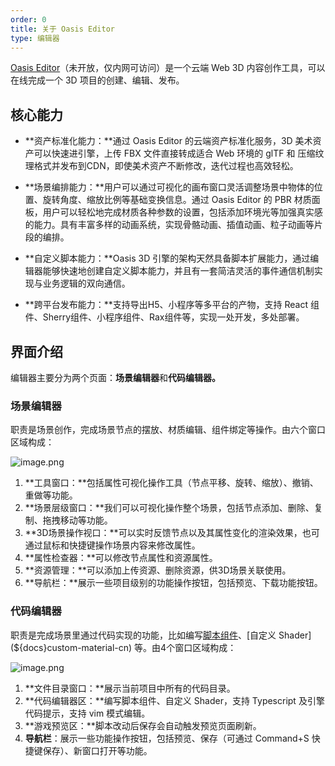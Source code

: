 ```yaml
---
order: 0
title: 关于 Oasis Editor
type: 编辑器
---
```


[Oasis Editor](https://oasis.alipay.com/3d/)（未开放，仅内网可访问）是一个云端 Web 3D 内容创作工具，可以在线完成一个 3D 项目的创建、编辑、发布。

## 核心能力

- **资产标准化能力：**通过 Oasis Editor 的云端资产标准化服务，3D 美术资产可以快速进引擎，上传 FBX 文件直接转成适合 Web 环境的 glTF 和 压缩纹理格式并发布到CDN，即使美术资产不断修改，迭代过程也高效轻松。

- **场景编排能力：**用户可以通过可视化的画布窗口灵活调整场景中物体的位置、旋转角度、缩放比例等基础变换信息。通过 Oasis Editor 的 PBR 材质面板，用户可以轻松地完成材质各种参数的设置，包括添加环境光等加强真实感的能力。具有丰富多样的动画系统，实现骨骼动画、插值动画、粒子动画等片段的编排。

- **自定义脚本能力：**Oasis 3D 引擎的架构天然具备脚本扩展能力，通过编辑器能够快速地创建自定义脚本能力，并且有一套简洁灵活的事件通信机制实现与业务逻辑的双向通信。

- **跨平台发布能力：**支持导出H5、小程序等多平台的产物，支持 React 组件、Sherry组件、小程序组件、Rax组件等，实现一处开发，多处部署。

## 界面介绍

编辑器主要分为两个页面：**场景编辑器**和**代码编辑器。**

### 场景编辑器
职责是场景创作，完成场景节点的摆放、材质编辑、组件绑定等操作。由六个窗口区域构成：

![image.png](https://gw.alipayobjects.com/mdn/rms_d27172/afts/img/A*bNcGQaqCWkkAAAAAAAAAAAAAARQnAQ)


1. **工具窗口：**包括属性可视化操作工具（节点平移、旋转、缩放）、撤销、重做等功能。
2. **场景层级窗口：**我们可以可视化操作整个场景，包括节点添加、删除、复制、拖拽移动等功能。
3. **3D场景操作视口：**可以实时反馈节点以及其属性变化的渲染效果，也可通过鼠标和快捷键操作场景内容来修改属性。
4. **属性检查器：**可以修改节点属性和资源属性。
5. **资源管理：**可以添加上传资源、删除资源，供3D场景关联使用。
6. **导航栏：**展示一些项目级别的功能操作按钮，包括预览、下载功能按钮。

###  代码编辑器
职责是完成场景里通过代码实现的功能，比如编写[脚本组件](${docs}script-cn)、[自定义 Shader](${docs}custom-material-cn) 等。由4个窗口区域构成：

![image.png](https://gw.alipayobjects.com/mdn/rms_d27172/afts/img/A*ppQYQIqlUk8AAAAAAAAAAAAAARQnAQ)

1. **文件目录窗口：**展示当前项目中所有的代码目录。
2. **代码编辑器区：**编写脚本组件、自定义 Shader，支持 Typescript 及引擎代码提示，支持 vim 模式编辑。
3. **游戏预览区：**脚本改动后保存会自动触发预览页面刷新。
4. **导航栏**：展示一些功能操作按钮，包括预览、保存（可通过 Command+S 快捷键保存）、新窗口打开等功能。
